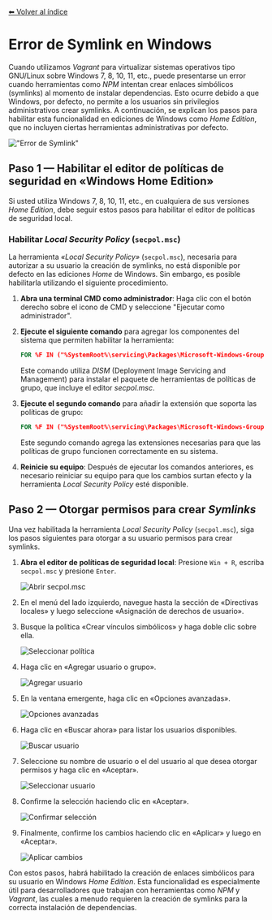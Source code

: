 [⬅ Volver al índice](/Readme.md)

# **Error de Symlink en Windows**

Cuando utilizamos _Vagrant_ para virtualizar sistemas operativos tipo GNU/Linux sobre Windows 7, 8, 10, 11, etc., puede presentarse un error cuando herramientas como _NPM_ intentan crear enlaces simbólicos (symlinks) al momento de instalar dependencias. Esto ocurre debido a que Windows, por defecto, no permite a los usuarios sin privilegios administrativos crear symlinks. A continuación, se explican los pasos para habilitar esta funcionalidad en ediciones de Windows como _Home Edition_, que no incluyen ciertas herramientas administrativas por defecto.

!["Error de Symlink"](/images/symlink/00-symlink-error.png)

## **Paso 1 — Habilitar el editor de políticas de seguridad en «Windows Home Edition»**

Si usted utiliza Windows 7, 8, 10, 11, etc., en cualquiera de sus versiones _Home Edition_, debe seguir estos pasos para habilitar el editor de políticas de seguridad local.

### Habilitar _Local Security Policy_ (`secpol.msc`)

La herramienta _«Local Security Policy»_ (`secpol.msc`), necesaria para autorizar a su usuario la creación de symlinks, no está disponible por defecto en las ediciones _Home_ de Windows. Sin embargo, es posible habilitarla utilizando el siguiente procedimiento.

1. **Abra una terminal CMD como administrador**: Haga clic con el botón derecho sobre el icono de CMD y seleccione "Ejecutar como administrador".
   
2. **Ejecute el siguiente comando** para agregar los componentes del sistema que permiten habilitar la herramienta:

    ```cmd
    FOR %F IN ("%SystemRoot%\servicing\Packages\Microsoft-Windows-GroupPolicy-ClientTools-Package~*.mum") DO (DISM /Online /NoRestart /Add-Package:"%F")
    ```

   Este comando utiliza _DISM_ (Deployment Image Servicing and Management) para instalar el paquete de herramientas de políticas de grupo, que incluye el editor _secpol.msc_. 

3. **Ejecute el segundo comando** para añadir la extensión que soporta las políticas de grupo:

    ```cmd
    FOR %F IN ("%SystemRoot%\servicing\Packages\Microsoft-Windows-GroupPolicy-ClientExtensions-Package~*.mum") DO (DISM /Online /NoRestart /Add-Package:"%F")
    ```

   Este segundo comando agrega las extensiones necesarias para que las políticas de grupo funcionen correctamente en su sistema.

4. **Reinicie su equipo**: Después de ejecutar los comandos anteriores, es necesario reiniciar su equipo para que los cambios surtan efecto y la herramienta _Local Security Policy_ esté disponible.

## **Paso 2 — Otorgar permisos para crear _Symlinks_**

Una vez habilitada la herramienta _Local Security Policy_ (`secpol.msc`), siga los pasos siguientes para otorgar a su usuario permisos para crear symlinks.

1. **Abra el editor de políticas de seguridad local**: Presione `Win + R`, escriba `secpol.msc` y presione `Enter`. 

   ![Abrir secpol.msc](/images/symlink/01-secpol.jpg)

2. En el menú del lado izquierdo, navegue hasta la sección de «Directivas locales» y luego seleccione «Asignación de derechos de usuario».

3. Busque la política «Crear vínculos simbólicos» y haga doble clic sobre ella.

   ![Seleccionar política](/images/symlink/02-create-symlinks.jpg)

4. Haga clic en «Agregar usuario o grupo».

   ![Agregar usuario](/images/symlink/03-add-user.jpg)

5. En la ventana emergente, haga clic en «Opciones avanzadas».

   ![Opciones avanzadas](/images/symlink/04-search-user.jpg)

6. Haga clic en «Buscar ahora» para listar los usuarios disponibles.

   ![Buscar usuario](/images/symlink/05-find-now.jpg)

7. Seleccione su nombre de usuario o el del usuario al que desea otorgar permisos y haga clic en «Aceptar».

   ![Seleccionar usuario](/images/symlink/06-select-user.jpg)

8. Confirme la selección haciendo clic en «Aceptar».

   ![Confirmar selección](/images/symlink/07-submit-user.jpg)

9. Finalmente, confirme los cambios haciendo clic en «Aplicar» y luego en «Aceptar».

   ![Aplicar cambios](/images/symlink/08-confirm-changes.jpg)

Con estos pasos, habrá habilitado la creación de enlaces simbólicos para su usuario en Windows _Home Edition_. Esta funcionalidad es especialmente útil para desarrolladores que trabajan con herramientas como _NPM_ y _Vagrant_, las cuales a menudo requieren la creación de symlinks para la correcta instalación de dependencias.